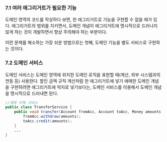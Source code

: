   
  
### 7.1 여러 애그리거트가 필요한 기능  
  
도메인 영역의 코드를 작성하다 보면, 한 애그리거트로 기능을 구현할 수 없을 때가 있다. 애그리거트의 범위를 지키면서, 도메인 개념이 애그리거트에 명시적으로 드러나지 않게 하는 것이 개발하면서 항상 주의해야 하는 부분이다.  
  
이런 문제를 해소하는 가장 쉬운 방법으로는 첫째, 도메인 기능을 별도 서비스로 구현하는 것이다.  
  
  

### 7.2 도메인 서비스  
  
도메인 서비스는 도메인 영역에 위치한 도메인 로직을 표현할 때(계산, 외부 시스템과의 연동 등) 사용한다. 할인 금액 규칙 계산처럼 한 애그리거트에 넣기 애매한 도메인 개념을 구현하려면 애그리거트에 억지로 넣기보다는, 도메인 서비스를 이용해서 도메인 개념을 명시적으로 드러내면 된다.  
```java
//계좌 이체 서비스
public class TransferService {
    public void transfer(Account fromAcc, Account toAcc, Money amounts) {
        fromAcc.withdraw(amounts);
        toAcc.credit(amounts);
    }
    ...
}
```  
  
